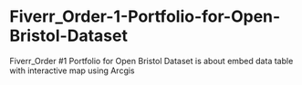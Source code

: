 # Fiverr_Order-1-Portfolio-for-Open-Bristol-Dataset
Fiverr_Order #1 Portfolio for Open Bristol Dataset is about embed data table with interactive map using Arcgis
